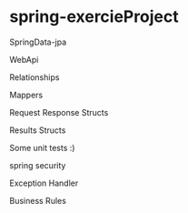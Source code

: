 # spring-exercieProject

SpringData-jpa

WebApi

Relationships

Mappers

Request Response Structs

Results Structs

Some unit tests :)

spring security

Exception Handler

Business Rules
